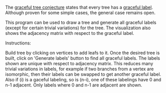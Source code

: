 The [graceful tree conjecture](http://www.openproblemgarden.org/op/graceful_tree_conjecture) states that every tree has a [graceful label](http://en.wikipedia.org/wiki/Graceful_labeling). Although proven for some simple cases, the general case remains open.


This program can be used to draw a tree and generate all graceful labels (except for certain trivial variations) for the tree. The visualization also shows the adjacency matrix with respect to the graceful label.


Instructions:


Build tree by clicking on vertices to add leafs to it. Once the desired tree is built, click on 'Generate labels' button to find all graceful labels. The labels shown are unique with respect to adjacency matrix. This reduces many trivial variations in labels, for example if two branches from a vertex are isomorphic, then their labels can be swapped to get another graceful label. Also if (i) is a gaceful labeling, so is (n-i), one of these labelings have 0 and n-1 adjacent. Only labels where 0 and n-1 are adjacent are shown. 